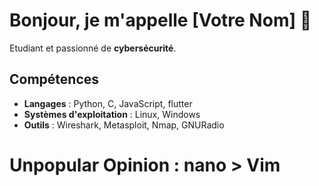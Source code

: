 # Bonjour, je m'appelle [Votre Nom] 👋

Etudiant et passionné de **cybersécurité**.

## Compétences 

* **Langages** : Python, C, JavaScript, flutter
* **Systèmes d'exploitation** : Linux, Windows
* **Outils** : Wireshark, Metasploit, Nmap, GNURadio

# Unpopular Opinion : nano > Vim
